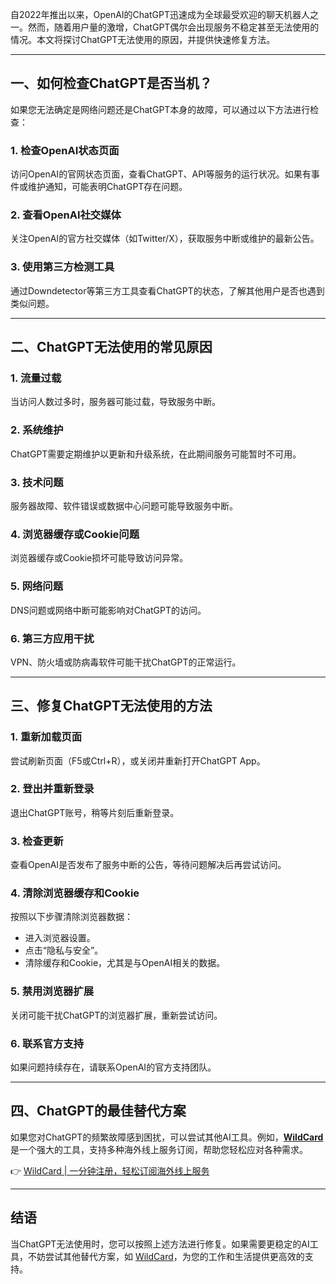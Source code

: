 自2022年推出以来，OpenAI的ChatGPT迅速成为全球最受欢迎的聊天机器人之一。然而，随着用户量的激增，ChatGPT偶尔会出现服务不稳定甚至无法使用的情况。本文将探讨ChatGPT无法使用的原因，并提供快速修复方法。

---

## 一、如何检查ChatGPT是否当机？

如果您无法确定是网络问题还是ChatGPT本身的故障，可以通过以下方法进行检查：

### 1. 检查OpenAI状态页面
访问OpenAI的官网状态页面，查看ChatGPT、API等服务的运行状况。如果有事件或维护通知，可能表明ChatGPT存在问题。

### 2. 查看OpenAI社交媒体
关注OpenAI的官方社交媒体（如Twitter/X），获取服务中断或维护的最新公告。

### 3. 使用第三方检测工具
通过Downdetector等第三方工具查看ChatGPT的状态，了解其他用户是否也遇到类似问题。

---

## 二、ChatGPT无法使用的常见原因

### 1. 流量过载
当访问人数过多时，服务器可能过载，导致服务中断。

### 2. 系统维护
ChatGPT需要定期维护以更新和升级系统，在此期间服务可能暂时不可用。

### 3. 技术问题
服务器故障、软件错误或数据中心问题可能导致服务中断。

### 4. 浏览器缓存或Cookie问题
浏览器缓存或Cookie损坏可能导致访问异常。

### 5. 网络问题
DNS问题或网络中断可能影响对ChatGPT的访问。

### 6. 第三方应用干扰
VPN、防火墙或防病毒软件可能干扰ChatGPT的正常运行。

---

## 三、修复ChatGPT无法使用的方法

### 1. 重新加载页面
尝试刷新页面（F5或Ctrl+R），或关闭并重新打开ChatGPT App。

### 2. 登出并重新登录
退出ChatGPT账号，稍等片刻后重新登录。

### 3. 检查更新
查看OpenAI是否发布了服务中断的公告，等待问题解决后再尝试访问。

### 4. 清除浏览器缓存和Cookie
按照以下步骤清除浏览器数据：
- 进入浏览器设置。
- 点击“隐私与安全”。
- 清除缓存和Cookie，尤其是与OpenAI相关的数据。

### 5. 禁用浏览器扩展
关闭可能干扰ChatGPT的浏览器扩展，重新尝试访问。

### 6. 联系官方支持
如果问题持续存在，请联系OpenAI的官方支持团队。

---

## 四、ChatGPT的最佳替代方案

如果您对ChatGPT的频繁故障感到困扰，可以尝试其他AI工具。例如，**[WildCard](https://bit.ly/bewildcard)** 是一个强大的工具，支持多种海外线上服务订阅，帮助您轻松应对各种需求。

👉 [WildCard | 一分钟注册，轻松订阅海外线上服务](https://bit.ly/bewildcard)

---

## 结语

当ChatGPT无法使用时，您可以按照上述方法进行修复。如果需要更稳定的AI工具，不妨尝试其他替代方案，如 [WildCard](https://bit.ly/bewildcard)，为您的工作和生活提供更高效的支持。